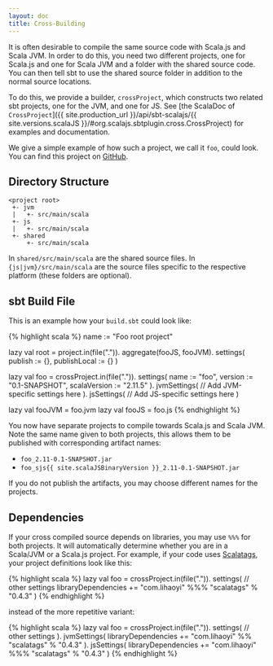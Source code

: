 ```yaml
---
layout: doc
title: Cross-Building
---
```


It is often desirable to compile the same source code with Scala.js and Scala JVM.
In order to do this, you need two different projects, one for Scala.js and one for Scala JVM and a folder with the shared source code.
You can then tell sbt to use the shared source folder in addition to the normal source locations.

To do this, we provide a builder, `crossProject`, which constructs two related sbt projects, one for the JVM, and one for JS.
See [the ScalaDoc of `CrossProject`]({{ site.production_url }}/api/sbt-scalajs/{{ site.versions.scalaJS }}/#org.scalajs.sbtplugin.cross.CrossProject)
for examples and documentation.

We give a simple example of how such a project, we call it `foo`, could look. You can find this project on [GitHub](https://github.com/scala-js/scalajs-cross-compile-example).

## Directory Structure

    <project root>
     +- jvm
     |   +- src/main/scala
     +- js
     |   +- src/main/scala
     +- shared
         +- src/main/scala

In `shared/src/main/scala` are the shared source files.
In `{js|jvm}/src/main/scala` are the source files specific to the respective platform (these folders are optional).

## sbt Build File

This is an example how your `build.sbt` could look like:

{% highlight scala %}
name := "Foo root project"

lazy val root = project.in(file(".")).
  aggregate(fooJS, fooJVM).
  settings(
    publish := {},
    publishLocal := {}
  )

lazy val foo = crossProject.in(file(".")).
  settings(
    name := "foo",
    version := "0.1-SNAPSHOT",
    scalaVersion := "2.11.5"
  ).
  jvmSettings(
    // Add JVM-specific settings here
  ).
  jsSettings(
    // Add JS-specific settings here
  )

lazy val fooJVM = foo.jvm
lazy val fooJS = foo.js
{% endhighlight %}

You now have separate projects to compile towards Scala.js and Scala JVM. Note the same name given to both projects, this allows them to be published with corresponding artifact names:

- `foo_2.11-0.1-SNAPSHOT.jar`
- `foo_sjs{{ site.scalaJSBinaryVersion }}_2.11-0.1-SNAPSHOT.jar`

If you do not publish the artifacts, you may choose different names for the projects.

## Dependencies

If your cross compiled source depends on libraries, you may use `%%%` for both projects. It will automatically determine whether you are in a Scala/JVM or a Scala.js project. For example, if your code uses [Scalatags](http://github.com/lihaoyi/scalatags), your project definitions look like this:

{% highlight scala %}
lazy val foo = crossProject.in(file(".")).
  settings(
    // other settings
    libraryDependencies += "com.lihaoyi" %%% "scalatags" % "0.4.3"
  )
{% endhighlight %}

instead of the more repetitive variant:

{% highlight scala %}
lazy val foo = crossProject.in(file(".")).
  settings(
    // other settings
  ).
  jvmSettings(
    libraryDependencies += "com.lihaoyi" %% "scalatags" % "0.4.3"
  ).
  jsSettings(
    libraryDependencies += "com.lihaoyi" %%% "scalatags" % "0.4.3"
  )
{% endhighlight %}
